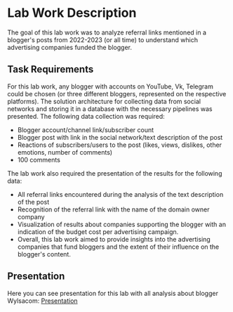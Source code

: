 # Lab Work Description

The goal of this lab work was to analyze referral links mentioned in a blogger's posts from 2022-2023 (or all time) to understand which advertising companies funded the blogger.

## Task Requirements

For this lab work, any blogger with accounts on YouTube, Vk, Telegram could be chosen (or three different bloggers, represented on the respective platforms). The solution architecture for collecting data from social networks and storing it in a database with the necessary pipelines was presented. The following data collection was required:

- Blogger account/channel link/subscriber count
- Blogger post with link in the social network/text description of the post
- Reactions of subscribers/users to the post (likes, views, dislikes, other emotions, number of comments)
- 100 comments

The lab work also required the presentation of the results for the following data:

- All referral links encountered during the analysis of the text description of the post
- Recognition of the referral link with the name of the domain owner company
- Visualization of results about companies supporting the blogger with an indication of the budget cost per advertising campaign.
- Overall, this lab work aimed to provide insights into the advertising companies that fund bloggers and the extent of their influence on the blogger's content.

## Presentation
Here you can see presentation for this lab with all analysis about blogger Wylsacom: 
[Presentation](https://tome.app/demo-480/uncovering-the-power-of-wylsacoms-social-network-referral-links-clel77wu90dcc4da501axunso)
